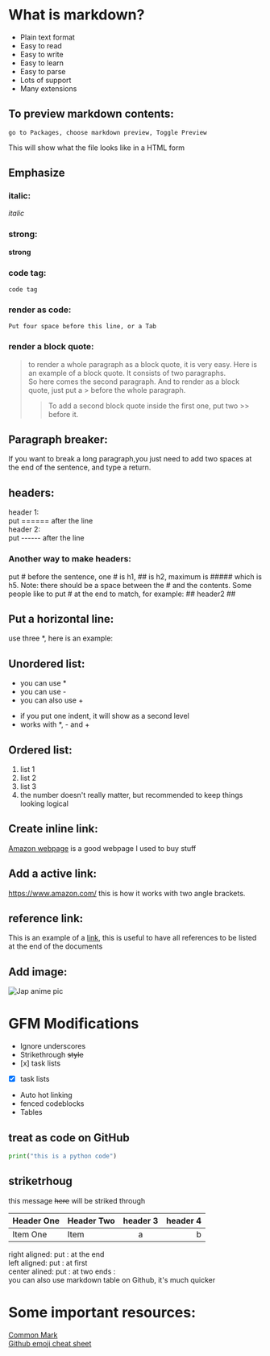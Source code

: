 # What is markdown?  

* Plain text format
* Easy to read
* Easy to write
* Easy to learn
* Easy to parse
* Lots of support
* Many extensions

## To preview markdown contents:
    go to Packages, choose markdown preview, Toggle Preview
This will show what the file looks like in a HTML form

## Emphasize
### italic:
*italic*
### strong:
**strong**
### code tag:   
`code tag`
### render as code:
    Put four space before this line, or a Tab
### render a block quote:
>to render a whole paragraph as a block quote, it is very easy. Here is an example of a block quote. It consists of two paragraphs.  
So here comes the second paragraph. And to render as a block quote, just put a > before the whole paragraph.  
>> To add a second block quote inside the first one, put two >> before it.
## Paragraph breaker:  
If you want to break a long paragraph,you just need to add two spaces at the end of the sentence, and type a return.
## headers:
header 1:  
put ====== after the line  
header 2:  
put ------ after the line
### Another way to make headers:  
put # before the sentence, one # is h1, ## is h2, maximum is ##### which is h5. Note: there should be a space between the # and the contents. Some people like to put # at the end to match, for example:
    ## header2 ##
## Put a horizontal line:
use three \*, here is an example:

## Unordered list:
* you can use \*
* you can use \-
* you can also use \+
 + if you put one indent, it will show as a second level
 + works with \*, \- and \+  

## Ordered list:
1. list 1
2. list 2
4. list 3
5. the number doesn't really matter, but recommended to keep things looking logical

## Create inline link:
[Amazon webpage](https://www.amazon.com/) is a good webpage I used to buy stuff
## Add a active link:
<https://www.amazon.com/> this is how it works with two angle brackets.

## reference link:
This is an example of a [link][1], this is useful to have all references to be listed at the end of the documents

[1]: https://www.amazon.com/

## Add image:
![Jap anime pic](https://images.alphacoders.com/205/205913.jpg)

# GFM Modifications

* Ignore underscores
* Strikethrough ~~style~~
* \[x] task lists
* [x] task lists
* Auto hot linking
* fenced codeblocks
* Tables

## treat as code on GitHub
```python
print("this is a python code")
```
## striketrhoug
this message ~~here~~ will be striked through

| Header One     | Header Two     | header 3 | header 4
| -------------  |  ------------- | :------: | --------:
| Item One       | Item           | a        |  b

right aligned: put \: at the end  
left aligned: put \: at first  
center alined: put \: at two ends \:  
you can also use markdown table on Github, it's much quicker

# Some important resources:
[Common Mark](https://commonmark.org/)  
[Github emoji cheat sheet](https://github.com/ikatyang/emoji-cheat-sheet/blob/master/README.md)
